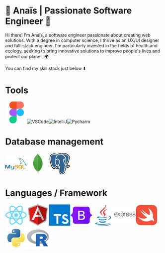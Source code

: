 # :hibiscus: Anaïs | Passionate Software Engineer :hibiscus:

Hi there! I'm Anaïs, a software engineer passionate about creating web solutions. With a degree in computer science, I thrive as an UX/UI designer and full-stack engineer. I'm particularly invested in the fields of health and ecology, seeking to bring innovative solutions to improve people's lives and protect our planet. :earth_africa:

You can find my skill stack just below :arrow_down:

# Tools
<img src="https://github.com/devicons/devicon/blob/master/icons/figma/figma-original.svg" alt="Figma" width="70" height="70"><img src="https://github.com/AnaisVlr/AnaisVlr/assets/90798948/9880f86c-e2c9-42c2-b913-c8b93e7fb92c" alt="VSCode" width="70" height="70"><img src="https://resources.jetbrains.com/storage/products/company/brand/logos/IntelliJ_IDEA_icon.svg" alt="IntelliJ" width="70" height="70"><img src="https://resources.jetbrains.com/storage/products/company/brand/logos/PyCharm_icon.svg" alt="Pycharm" width="70" height="70">

# Database management 
<img src="https://github.com/devicons/devicon/blob/master/icons/mysql/mysql-original-wordmark.svg" alt="MySQL" width="70" height="70"><img src="https://github.com/devicons/devicon/blob/master/icons/mongodb/mongodb-original.svg" alt="MongoDB" width="70" height="70"><img src="https://github.com/devicons/devicon/blob/master/icons/postgresql/postgresql-original.svg" alt="Postgre" width="70" height="70">

# Languages / Framework
<img src="https://github.com/devicons/devicon/blob/master/icons/react/react-original.svg" alt="React" width="70" height="70"><img src="https://github.com/devicons/devicon/blob/master/icons/angularjs/angularjs-original.svg" alt="Angular" width="70" height="70"><img src="https://github.com/devicons/devicon/blob/master/icons/typescript/typescript-original.svg" alt="TS" width="70" height="70"><img src="https://github.com/devicons/devicon/blob/master/icons/bootstrap/bootstrap-original.svg" alt="Bootstrap" width="70" height="70"><img src="https://github.com/devicons/devicon/blob/master/icons/java/java-original.svg" alt="Java" width="70" height="70"><img src="https://github.com/devicons/devicon/blob/master/icons/express/express-original-wordmark.svg" alt="Express" width="70" height="70"><img src="https://github.com/devicons/devicon/blob/master/icons/swift/swift-original.svg" alt="Swift" width="70" height="70"><img src="https://github.com/devicons/devicon/blob/master/icons/python/python-original.svg" alt="Python" width="70" height="70"><img src="https://github.com/devicons/devicon/blob/master/icons/r/r-original.svg" alt="R" width="70" height="70">
